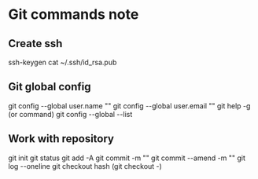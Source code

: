 # Git commands note
## Create ssh

ssh-keygen
cat ~/.ssh/id_rsa.pub

## Git global config

git config --global user.name ""
git config --global user.email ""
git help -g (or command)
git config --global --list

## Work with repository

git init
git status
git add -A
git commit -m ""
git commit --amend -m "" 
git log --oneline
git checkout hash (git checkout -)

